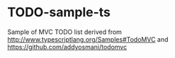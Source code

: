 # TODO-sample-ts
Sample of MVC TODO list derived from http://www.typescriptlang.org/Samples#TodoMVC and https://github.com/addyosmani/todomvc
